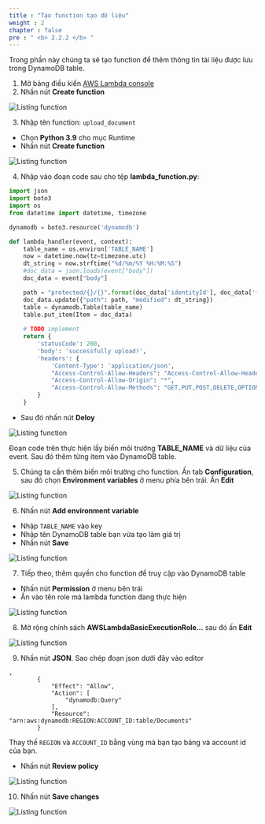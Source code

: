 ```yaml
---
title : "Tạo function tạo dữ liệu"
weight : 2 
chapter : false
pre : " <b> 2.2.2 </b> "
---
```


Trong phần này chúng ta sẽ tạo function để thêm thông tin tài liệu được lưu trong DynamoDB table.

1. Mở bảng điều kiển [AWS Lambda console](https://console.aws.amazon.com/lambda/)
2. Nhấn nút **Create function**

![Listing function](/images/2.deloydatabase/005-createlistingfunction.png)

3. Nhập tên function: `upload_document`
 + Chọn **Python 3.9** cho mục Runtime
 + Nhấn nút **Create function**

![Listing function](/images/2.deloydatabase/014-createcreatingfunction.png)

4. Nhập vào đoạn code sau cho tệp **lambda_function.py**:

```python
import json
import boto3
import os
from datetime import datetime, timezone

dynamodb = boto3.resource('dynamodb')

def lambda_handler(event, context):
    table_name = os.environ['TABLE_NAME']
    now = datetime.now(tz=timezone.utc)
    dt_string = now.strftime("%d/%m/%Y %H:%M:%S")
    #doc_data = json.loads(event["body"])
    doc_data = event["body"]

    path = "protected/{}/{}".format(doc_data['identityId'], doc_data['file'])
    doc_data.update({"path": path, "modified": dt_string})
    table = dynamodb.Table(table_name)
    table.put_item(Item = doc_data)
        
    # TODO implement
    return {
        'statusCode': 200,
        'body': 'successfully upload!',
        'headers': {
            'Content-Type': 'application/json',
            "Access-Control-Allow-Headers": "Access-Control-Allow-Headers, Origin, Accept, X-Requested-With, Content-Type, Access-Control-Request-Method,X-Access-Token, XKey, Authorization",
            "Access-Control-Allow-Origin": "*",
            "Access-Control-Allow-Methods": "GET,PUT,POST,DELETE,OPTIONS"
        }
    }

```

 + Sau đó nhấn nút **Deloy**

![Listing function](/images/2.deloydatabase/015-createcreatingfunction.png)

 Đoạn code trên thực hiện lấy biến môi trường **TABLE_NAME** và dữ liệu của event. Sau đó thêm từng item vào DynamoDB table.

5. Chúng ta cần thêm biến môi trường cho function. Ấn tab **Configuration**, sau đó chọn **Environment variables** ở menu phía bên trái. Ấn **Edit**

![Listing function](/images/2.deloydatabase/016-createcreatingfunction.png)

6. Nhấn nút **Add environment variable**
 + Nhập `TABLE_NAME` vào key
 + Nhập tên DynamoDB table bạn vừa tạo làm giá trị
 + Nhấn nút **Save**

![Listing function](/images/2.deloydatabase/017-createcreatingfunction.png)

 7. Tiếp theo, thêm quyền cho function để truy cập vào DynamoDB table
 + Nhấn nút **Permission** ở menu bên trái
 + Ấn vào tên role mà lambda function đang thực hiện

![Listing function](/images/2.deloydatabase/018-createcreatingfunction.png)

8. Mở rộng chính sách **AWSLambdaBasicExecutionRole…** sau đó ấn **Edit**

![Listing function](/images/2.deloydatabase/019-createcreatingfunction.png)

9. Nhấn nút **JSON**. Sao chép đoạn json dưới đây vào editor

```
,
        {
            "Effect": "Allow",
            "Action": [
                "dynamodb:Query"
            ],
            "Resource": "arn:aws:dynamodb:REGION:ACCOUNT_ID:table/Documents"
        }
```

Thay thế `REGION` và `ACCOUNT_ID` bằng vùng mà bạn tạo bảng và account id của bạn.
+ Nhấn nút **Review policy**

![Listing function](/images/2.deloydatabase/020-createcreatingfunction.png)

10. Nhấn nút **Save changes**

![Listing function](/images/2.deloydatabase/021-createcreatingfunction.png)
